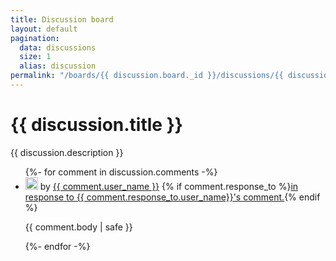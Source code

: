 ```yaml
---
title: Discussion board
layout: default
pagination:
  data: discussions
  size: 1
  alias: discussion
permalink: "/boards/{{ discussion.board._id }}/discussions/{{ discussion.zooniverse_id}}/"
---
```

<h1 class="text-lg">{{ discussion.title }}</h1>
<p>{{ discussion.description }}</p>
<ul>
{%- for comment in discussion.comments -%}
<li id={{ comment._id }} class="container mb-4 border-b">
<a href="/users/{{ comment.user_name }}"><img width=20 height=20 src="https://api.zooniverse.org/talk/avatars/{{ comment.user_zooniverse_id }}" class="avatar" onerror="window.defaultAvatar(this)"></a> by <a href="/users/{{ comment.user_name }}">{{ comment.user_name }}</a> {% if comment.response_to %}<a href="#{{ comment.response_to._id }}">in response to {{ comment.response_to.user_name}}'s comment.</a>{% endif %}

{{ comment.body | safe }}

</li>
{%- endfor -%}
</ul>